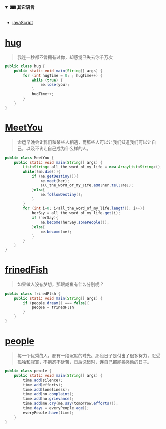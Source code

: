 <details open="">
<summary><b><g-emoji class="g-emoji" alias="keyboard" fallback-src="https://github.githubassets.com/images/icons/emoji/unicode/2328.png">⌨</g-emoji> 其它语言</b></summary>
<br>
<ul>
<li><a href="/liceal/love/javaScript.md">javaScript</a></li>
</ul>
</details>


# [hug](https://github.com/liceal/word/tree/master/hug)

>我连一秒都不曾拥有过你，却感觉已失去你千万次

```java
public class hug {
    public static void main(String[] args) {
        for (int hugTime = 0; ; hugTime++) {
            while (true) {
                me.lose(you);
            }
            hugTime++;
        }
    }
}
```

# [MeetYou](https://github.com/liceal/word/tree/master/MeetYou)
>命运早晚会让我们和某些人相遇，而那些人可以让我们知道我们可以让自己，以及不该让自己成为什么样的人。

```java
public class MeetYou {
    public static void main(String[] args) {
        List<String> all_the_word_of_my_life = new ArrayList<String>();
        while(!me.die()){
            if (me.getDestiny()){
                me.meet(her);
                all_the_word_of_my_life.add(her.tell(me));
            }else{
                me.followDestiny();
            }
        }
        for (int i=0; i<all_the_word_of_my_life.length(); i++){
            herSay = all_the_word_of_my_life.get(i);
            if (herSay){
                me.become(herSay.somePeople());
            }else{
                me.become(me);
            }
        }
    }
}

```

# [frinedFish](https://github.com/liceal/word/tree/master/frinedFlsh)
>如果做人没有梦想，那跟咸鱼有什么分别呢？
```java
public class frinedFlsh {
    public static void main(String[] args) {
        if (people.dream() === false){
            people = frinedFlsh
        }
    }
}
```

# [people](https://github.com/liceal/word/tree/master/people)
>每一个优秀的人，都有一段沉默的时光。那段日子是付出了很多努力，忍受孤独和寂寞，不抱怨不诉苦，日后说起时，连自己都能被感动的日子。
```java
public class people {
    public static void main(String[] args) {
        time.add(silence);
        time.add(efforts);
        time.add(loneliness);
        time.add(no.complaint);
        time.add(no.grievance);
        time.add(me.cry(me.say(tomorrow.efforts)));
        time.days = everyPeople.age();
        everyPeople.have(time);
    }
}
```
